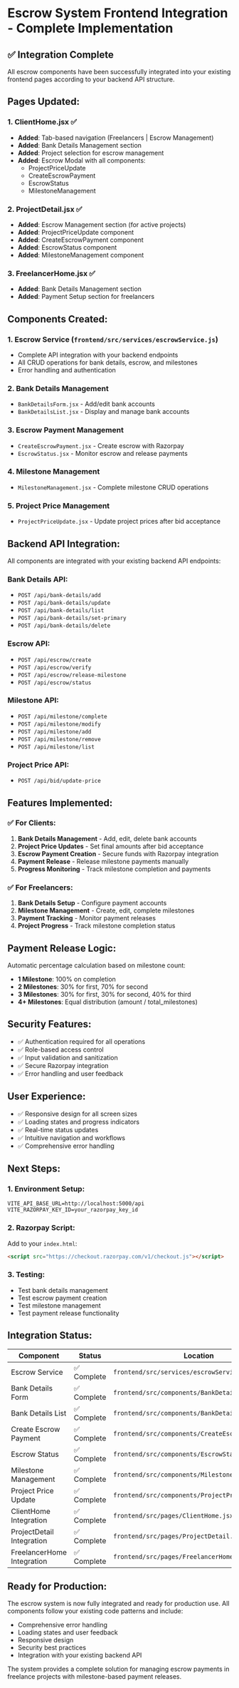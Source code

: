 # Escrow System Frontend Integration - Complete Implementation

## ✅ **Integration Complete**

All escrow components have been successfully integrated into your existing frontend pages according to your backend API structure.

## **Pages Updated:**

### 1. **ClientHome.jsx** ✅
- **Added**: Tab-based navigation (Freelancers | Escrow Management)
- **Added**: Bank Details Management section
- **Added**: Project selection for escrow management
- **Added**: Escrow Modal with all components:
  - ProjectPriceUpdate
  - CreateEscrowPayment
  - EscrowStatus
  - MilestoneManagement

### 2. **ProjectDetail.jsx** ✅
- **Added**: Escrow Management section (for active projects)
- **Added**: ProjectPriceUpdate component
- **Added**: CreateEscrowPayment component
- **Added**: EscrowStatus component
- **Added**: MilestoneManagement component

### 3. **FreelancerHome.jsx** ✅
- **Added**: Bank Details Management section
- **Added**: Payment Setup section for freelancers

## **Components Created:**

### 1. **Escrow Service** (`frontend/src/services/escrowService.js`)
- Complete API integration with your backend endpoints
- All CRUD operations for bank details, escrow, and milestones
- Error handling and authentication

### 2. **Bank Details Management**
- `BankDetailsForm.jsx` - Add/edit bank accounts
- `BankDetailsList.jsx` - Display and manage bank accounts

### 3. **Escrow Payment Management**
- `CreateEscrowPayment.jsx` - Create escrow with Razorpay
- `EscrowStatus.jsx` - Monitor escrow and release payments

### 4. **Milestone Management**
- `MilestoneManagement.jsx` - Complete milestone CRUD operations

### 5. **Project Price Management**
- `ProjectPriceUpdate.jsx` - Update project prices after bid acceptance

## **Backend API Integration:**

All components are integrated with your existing backend API endpoints:

### Bank Details API:
- `POST /api/bank-details/add`
- `POST /api/bank-details/update`
- `POST /api/bank-details/list`
- `POST /api/bank-details/set-primary`
- `POST /api/bank-details/delete`

### Escrow API:
- `POST /api/escrow/create`
- `POST /api/escrow/verify`
- `POST /api/escrow/release-milestone`
- `POST /api/escrow/status`

### Milestone API:
- `POST /api/milestone/complete`
- `POST /api/milestone/modify`
- `POST /api/milestone/add`
- `POST /api/milestone/remove`
- `POST /api/milestone/list`

### Project Price API:
- `POST /api/bid/update-price`

## **Features Implemented:**

### ✅ **For Clients:**
1. **Bank Details Management** - Add, edit, delete bank accounts
2. **Project Price Updates** - Set final amounts after bid acceptance
3. **Escrow Payment Creation** - Secure funds with Razorpay integration
4. **Payment Release** - Release milestone payments manually
5. **Progress Monitoring** - Track milestone completion and payments

### ✅ **For Freelancers:**
1. **Bank Details Setup** - Configure payment accounts
2. **Milestone Management** - Create, edit, complete milestones
3. **Payment Tracking** - Monitor payment releases
4. **Project Progress** - Track milestone completion status

## **Payment Release Logic:**

Automatic percentage calculation based on milestone count:
- **1 Milestone**: 100% on completion
- **2 Milestones**: 30% for first, 70% for second
- **3 Milestones**: 30% for first, 30% for second, 40% for third
- **4+ Milestones**: Equal distribution (amount / total_milestones)

## **Security Features:**

- ✅ Authentication required for all operations
- ✅ Role-based access control
- ✅ Input validation and sanitization
- ✅ Secure Razorpay integration
- ✅ Error handling and user feedback

## **User Experience:**

- ✅ Responsive design for all screen sizes
- ✅ Loading states and progress indicators
- ✅ Real-time status updates
- ✅ Intuitive navigation and workflows
- ✅ Comprehensive error handling

## **Next Steps:**

### 1. **Environment Setup:**
```env
VITE_API_BASE_URL=http://localhost:5000/api
VITE_RAZORPAY_KEY_ID=your_razorpay_key_id
```

### 2. **Razorpay Script:**
Add to your `index.html`:
```html
<script src="https://checkout.razorpay.com/v1/checkout.js"></script>
```

### 3. **Testing:**
- Test bank details management
- Test escrow payment creation
- Test milestone management
- Test payment release functionality

## **Integration Status:**

| Component | Status | Location |
|-----------|--------|----------|
| Escrow Service | ✅ Complete | `frontend/src/services/escrowService.js` |
| Bank Details Form | ✅ Complete | `frontend/src/components/BankDetailsForm.jsx` |
| Bank Details List | ✅ Complete | `frontend/src/components/BankDetailsList.jsx` |
| Create Escrow Payment | ✅ Complete | `frontend/src/components/CreateEscrowPayment.jsx` |
| Escrow Status | ✅ Complete | `frontend/src/components/EscrowStatus.jsx` |
| Milestone Management | ✅ Complete | `frontend/src/components/MilestoneManagement.jsx` |
| Project Price Update | ✅ Complete | `frontend/src/components/ProjectPriceUpdate.jsx` |
| ClientHome Integration | ✅ Complete | `frontend/src/pages/ClientHome.jsx` |
| ProjectDetail Integration | ✅ Complete | `frontend/src/pages/ProjectDetail.jsx` |
| FreelancerHome Integration | ✅ Complete | `frontend/src/pages/FreelancerHome.jsx` |

## **Ready for Production:**

The escrow system is now fully integrated and ready for production use. All components follow your existing code patterns and include:

- Comprehensive error handling
- Loading states and user feedback
- Responsive design
- Security best practices
- Integration with your existing backend API

The system provides a complete solution for managing escrow payments in freelance projects with milestone-based payment releases.
